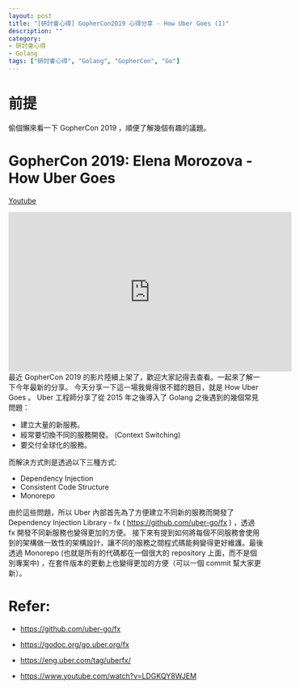 ```yaml
---
layout: post
title: "[研討會心得] GopherCon2019 心得分享 - How Uber Goes (1)"
description: ""
category: 
- 研討會心得
- Golang
tags: ["研討會心得", "Golang", "GopherCon", "Go"]
---
```





# 前提

偷個懶來看一下 GopherCon 2019 ，順便了解幾個有趣的議題。



# GopherCon 2019: Elena Morozova - How Uber Goes

[Youtube]( https://www.youtube.com/watch?v=nLskCRJOdxM&list=PL2ntRZ1ySWBdDyspRTNBIKES1Y-P__59_&index=23)

<iframe width="560" height="315" src="https://www.youtube.com/embed/nLskCRJOdxM" frameborder="0" allow="accelerometer; autoplay; encrypted-media; gyroscope; picture-in-picture" allowfullscreen></iframe>
最近 GopherCon 2019 的影片陸續上架了，歡迎大家記得去查看。一起來了解一下今年最新的分享。 
今天分享一下這一場我覺得很不錯的題目，就是 How Uber Goes 。  
Uber 工程師分享了從 2015 年之後導入了 Golang 之後遇到的幾個常見問題：

- 建立大量的新服務。
- 經常要切換不同的服務開發。  (Context Switching)
- 要交付全球化的服務。

而解決方式則是透過以下三種方式:

- Dependency Injection
- Consistent Code Structure
- Monorepo

由於這些問題，所以 Uber 內部首先為了方便建立不同新的服務而開發了 Dependency Injection Library - fx ( https://github.com/uber-go/fx ) ，透過 fx 開發不同新服務也變得更加的方便。 接下來有提到如何將每個不同服務會使用到的架構做一致性的架構設計，讓不同的服務之間程式碼能夠變得更好維護。最後透過 Monorepo (也就是所有的代碼都在一個很大的 repository 上面，而不是個別專案中) ，在套件版本的更動上也變得更加的方便（可以一個 commit 幫大家更新）。



# Refer:

- https://github.com/uber-go/fx

- https://godoc.org/go.uber.org/fx

- https://eng.uber.com/tag/uberfx/

- https://www.youtube.com/watch?v=LDGKQY8WJEM

  

